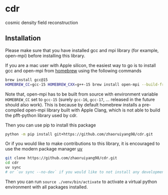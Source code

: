 # cdr
cosmic density field reconstruction

## Installation
Please make sure that you have installed gcc and mpi library (for example, open-mpi) before installing this library.

If you are a mac user with Apple silicon, the easiest way to go is to install gcc and open-mpi from [homebrew](https://brew.sh/) using the following commands
```bash
brew install gcc@15
HOMEBREW_CC=gcc-15 HOMEBREW_CXX=g++-15 brew install open-mpi --build-from-source
```
Note that, open-mpi has to be built from source with environment variable `HOMEBREW_CC` set to `gcc-15` (surely `gcc-16`, `gcc-17`, ... released in the future should also work). This is because by default homebrew installs a pre-compiled open-mpi library built with Apple Clang, which is not able to build the pfft-python library used by cdr.

Then you can use pip to install this package
```bash
python -m pip install git+https://github.com/zhaoruiyang98/cdr.git
```

Or if you would like to make contributions to this library, it is encouraged to use the modern package manager [uv](https://docs.astral.sh/uv/)
```bash
git clone https://github.com/zhaoruiyang98/cdr.git
cd cdr
uv sync
# or `uv sync --no-dev` if you would like to not install any development dependencies
```
Then you can run `source ./venv/bin/activate` to activate a virtual python environment with all packages installed.